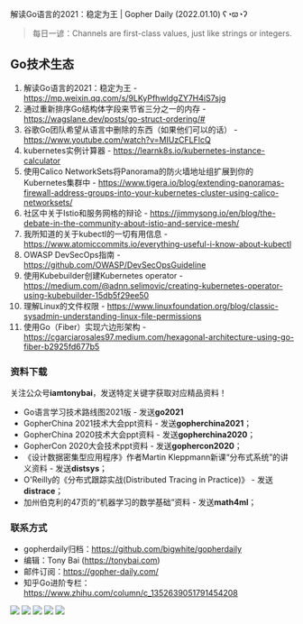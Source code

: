 解读Go语言的2021：稳定为王 | Gopher Daily (2022.01.10) ʕ◔ϖ◔ʔ

>每日一谚：Channels are first-class values, just like strings or integers.

## Go技术生态

1. 解读Go语言的2021：稳定为王 - https://mp.weixin.qq.com/s/9LKyPfhwldgZY7H4iS7sjg
2. 通过重新排序Go结构体字段来节省三分之一的内存 - https://wagslane.dev/posts/go-struct-ordering/#
3. 谷歌Go团队希望从语言中删除的东西（如果他们可以的话） - https://www.youtube.com/watch?v=MIUzCFLFlcQ
4. kubernetes实例计算器 - https://learnk8s.io/kubernetes-instance-calculator
5. 使用Calico NetworkSets将Panorama的防火墙地址组扩展到你的Kubernetes集群中 - https://www.tigera.io/blog/extending-panoramas-firewall-address-groups-into-your-kubernetes-cluster-using-calico-networksets/
6. 社区中关于Istio和服务网格的辩论 - https://jimmysong.io/en/blog/the-debate-in-the-community-about-istio-and-service-mesh/
7. 我所知道的关于kubectl的一切有用信息 - https://www.atomiccommits.io/everything-useful-i-know-about-kubectl
8. OWASP DevSecOps指南 - https://github.com/OWASP/DevSecOpsGuideline
9. 使用Kubebuilder创建Kubernetes operator - https://medium.com/@adnn.selimovic/creating-kubernetes-operator-using-kubebuilder-15db5f29ee50
10. 理解Linux的文件权限 - https://www.linuxfoundation.org/blog/classic-sysadmin-understanding-linux-file-permissions
11. 使用Go（Fiber）实现六边形架构 - https://cgarciarosales97.medium.com/hexagonal-architecture-using-go-fiber-b2925fd677b5

### 资料下载

关注公众号**iamtonybai**，发送特定关键字获取对应精品资料！

* Go语言学习技术路线图2021版 - 发送**go2021**
* GopherChina 2021技术大会ppt资料 - 发送**gopherchina2021**；
* GopherChina 2020技术大会ppt资料 - 发送**gopherchina2020**；
* GopherCon 2020大会技术ppt资料 - 发送**gophercon2020**；
* 《设计数据密集型应用程序》作者Martin Kleppmann新课“分布式系统”的讲义资料 - 发送**distsys**；
* O'Reilly的《分布式跟踪实战(Distributed Tracing in Practice)》 - 发送**distrace**；
* 加州伯克利的47页的“机器学习的数学基础”资料 - 发送**math4ml**；

### 联系方式

* gopherdaily归档：https://github.com/bigwhite/gopherdaily
* 编辑：Tony Bai (https://tonybai.com)
* 邮件订阅：https://gopher-daily.com/
* 知乎Go进阶专栏：https://www.zhihu.com/column/c_1352639051791454208

![](https://mmbiz.qpic.cn/mmbiz_png/cH6WzfQ94mb54jsFJZ3Knmz8obUsf3PBShthmdSw5E01TcYmUReGkj0BWpxHak1HlnlzHvLmKax53YSGr7aNlA/0?wx_fmt=png)
![](https://mmbiz.qpic.cn/mmbiz_jpg/cH6WzfQ94mb54jsFJZ3Knmz8obUsf3PBDKyzaL44T9g1YiaYeujWa3QRrVC21SnO9h9qc2ia6ibyicc6LUdnD0ibymw/0?wx_fmt=jpeg)
![](https://mmbiz.qpic.cn/mmbiz_jpg/cH6WzfQ94mb54jsFJZ3Knmz8obUsf3PBVkLTWauQTKuwBfDjBzRvcPibRvN9xPCZyPDuz4oalon271El1nVHQNA/0?wx_fmt=jpeg)
![](https://mmbiz.qpic.cn/mmbiz_png/cH6WzfQ94mb54jsFJZ3Knmz8obUsf3PBIMyZScLjHJSVL4jnaGBSFYZNhRQEwdUoGsAISHfVKfCHhWPic8yY0Ow/0?wx_fmt=png)
![](https://mmbiz.qpic.cn/mmbiz_png/cH6WzfQ94mb54jsFJZ3Knmz8obUsf3PBrSoqeMvoWCticN2cpU64fJ0FYQdXJhP7ia7WRh8628uOAsQYeE2NibRRw/0?wx_fmt=png)

